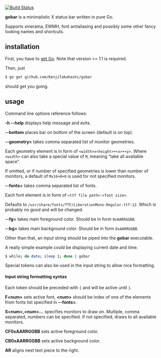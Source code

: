 [![Build Status](https://travis-ci.org/KenjiTakahashi/gobar.png?branch=master)](https://travis-ci.org/KenjiTakahashi/gobar)

**gobar** is a minimalistic X status bar written in pure Go.

Supports xinerama, EWMH, font antialiasing and possibly some other fancy looking names and shortcuts.

## installation

First, you have to [get Go](http://golang.org/doc/install). Note that version >= 1.1 is required.

Then, just

```bash
$ go get github.com/KenjiTakahashi/gobar
```

should get you going.

## usage

Command line options reference follows:

**-h --help** displays help message and exits.

**--bottom** places bar on bottom of the screen (default is on top).

**--geometry=** takes comma separated list of monitor geometries.

Each geometry element is in form of `<width>x<height>+<x>+<y>`. Where `<width>` can also take a special value of `M`, meaning "take all available space".

If omitted, or if number of specified geometries is lower than number of monitors, a default of `Mx16+0+0` is used for not specified monitors.

**--fonts=** takes comma separated list of fonts.

Each font element is in form of `<ttf file path>:<font size>`.

Defaults to `/usr/share/fonts/TTF/LiberationMono-Regular.ttf:12`. Which is probably no good and will be changed.

**--fg=** takes main foreground color. Should be in form `0xAARRGGBB`.

**--bg=** takes main background color. Should be in form `0xAARRGGBB`.

Other than that, an input string should be piped into the **gobar** executable.

A really simple example could be displaying current date and time.
```bash
$ while; do date; sleep 1; done | gobar
```

Special tokens can also be used in the input string to allow nice formatting.

#### Input string formatting syntax

Each token should be preceded with `{` and will be active until `}`.

**F&lt;num&gt;** sets active font, **&lt;num&gt;** should be index of one of the elements from fonts list specified in **--fonts=**.

**S&lt;num&gt;,&lt;num&gt;...** specifies monitors to draw on. Multiple, comma separated, numbers can be specified. If not specified, draws to all available monitors.

**CF0xAARRGGBB** sets active foreground color.

**CB0xAARRGGBB** sets active background color.

**AR** aligns next text piece to the right.
